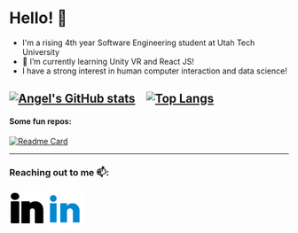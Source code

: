 # Hello! 👋

- I'm a rising 4th year Software Engineering student at Utah Tech University 
- 🌱 I’m currently learning Unity VR and React JS!
- I have a strong interest in human computer interaction and data science!

[![Angel's GitHub stats](https://github-readme-stats.vercel.app/api?username=angel-721&count_private=true&include_all_commits=true&hide=stars&show_icons=true&theme=omni)](https://github.com/angel-721)&nbsp; &nbsp;
[![Top Langs](https://github-readme-stats.vercel.app/api/top-langs/?username=angel-721&count_private=true&langs_count=10&hide_progress=true&theme=omni)](https://github.com/angel-721)
---
#### Some fun repos:
[![Readme Card](https://github-readme-stats.vercel.app/api/pin/?username=angel-721&repo=tweepy-media-bot&theme=omni)](https://github.com/angel-721/tweepy-media-bot)

---
### Reaching out to me 📫: 
[![linkedin](./imgs/linkedin-light.svg)](https://www.linkedin.com/in/angel-velasquez-569102184/#gh-light-mode-only)
[![linkedin](./imgs/linkedin-dark.svg)](https://www.linkedin.com/in/angel-velasquez-569102184/#gh-dark-mode-only)

<!--
**angel-721/angel-721** is a ✨ _special_ ✨ repository because its `README.md` (this file) appears on your GitHub profile.

Here are some ideas to get you started:

- 🔭 I’m currently working on ...
- 🌱 I’m currently learning ...
- 👯 I’m looking to collaborate on ...
- 🤔 I’m looking for help with ...
- 💬 Ask me about ...
- 📫 How to reach me: ...
- 😄 Pronouns: ...
- ⚡ Fun fact: ...
-->
